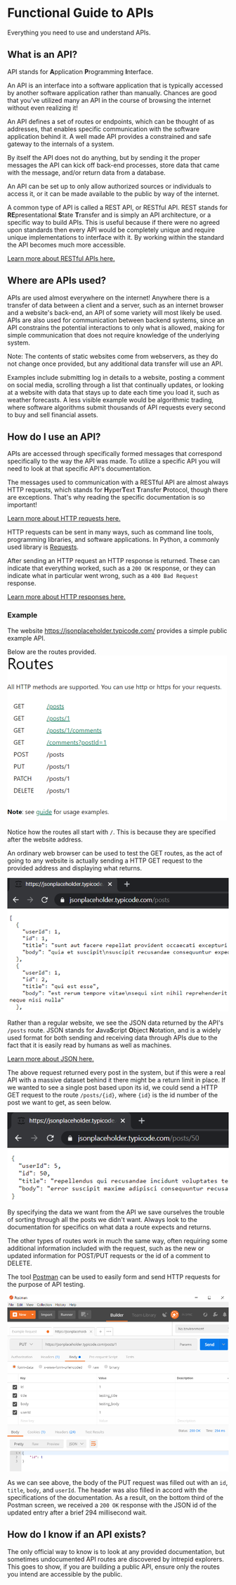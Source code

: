# Functional Guide to APIs
Everything you need to use and understand APIs.

## What is an API?
API stands for **A**pplication **P**rogramming **I**nterface.

An API is an interface into a software application that is typically accessed by another software application rather than manually. Chances are good that you've utilized many an API in the course of browsing the internet without even realizing it!

An API defines a set of routes or endpoints, which can be thought of as addresses, that enables specific communication with the software application behind it. A well made API provides a constrained and safe gateway to the internals of a system.

By itself the API does not do anything, but by sending it the proper messages the API can kick off back-end processes, store data that came with the message, and/or return data from a database.

An API can be set up to only allow authorized sources or individuals to access it, or it can be made available to the public by way of the internet.

A common type of API is called a REST API, or RESTful API. REST stands for **RE**presentational **S**tate **T**ransfer and is simply an API architecture, or a specific way to build APIs. This is useful because if there were no agreed upon standards then every API would be completely unique and require unique implementations to interface with it. By working within the standard the API becomes much more accessible.

[Learn more about RESTful APIs here.](https://developer.mozilla.org/en-US/docs/Glossary/REST)

## Where are APIs used?
APIs are used almost everywhere on the internet! Anywhere there is a transfer of data between a client and a server, such as an internet browser and a website's back-end, an API of some variety will most likely be used. APIs are also used for communication between backend systems, since an API constrains the potential interactions to only what is allowed, making for simple communication that does not require knowledge of the underlying system.

Note: The contents of static websites come from webservers, as they do not change once provided, but any additional data transfer will use an API.

Examples include submitting log in details to a website, posting a comment on social media, scrolling through a list that continually updates, or looking at a website with data that stays up to date each time you load it, such as weather forecasts. A less visible example would be algorithmic trading, where software algorithms submit thousands of API requests every second to buy and sell financial assets.

## How do I use an API?
APIs are accessed through specifically formed messages that correspond specifically to the way the API was made. To utilize a specific API you will need to look at that specific API's documentation.

The messages used to communication with a RESTful API are almost always HTTP requests, which stands for **H**yper**T**ext **T**ransfer **P**rotocol, though there are exceptions. That's why reading the specific documentation is so important!

[Learn more about HTTP requests here.](https://developer.mozilla.org/en-US/docs/Web/HTTP/Methods)

HTTP requests can be sent in many ways, such as command line tools, programming libraries, and software applications. In Python, a commonly used library is [Requests](https://requests.readthedocs.io/en/master/).



After sending an HTTP request an HTTP response is returned. These can indicate that everything worked, such as a `200 OK` response, or they can indicate what in particular went wrong, such as a `400 Bad Request` response.

[Learn more about HTTP responses here.](https://developer.mozilla.org/en-US/docs/Web/HTTP/Status)

### Example

The website https://jsonplaceholder.typicode.com/ provides a simple public example API.

Below are the routes provided.
![example_routes](img/endpoints.PNG)

Notice how the routes all start with `/`. This is because they are specified after the website address.

An ordinary web browser can be used to test the GET routes, as the act of going to any website is actually sending a HTTP GET request to the provided address and displaying what returns.

![browser_example](img/browser_example.PNG)

Rather than a regular website, we see the JSON data returned by the API's `/posts` route. JSON stands for **J**ava**S**cript **O**bject **N**otation, and is a widely used format for both sending and receiving data through APIs due to the fact that it is easily read by humans as well as machines.

[Learn more about JSON here.](https://developer.mozilla.org/en-US/docs/Learn/JavaScript/Objects/JSON)

The above request returned every post in the system, but if this were a real API with a massive dataset behind it there might be a return limit in place. If we wanted to see a single post based upon its id, we could send a HTTP GET request to the route `/posts/{id}`, where `{id}` is the id number of the post we want to get, as seen below.

![browser_id_example](img/browser_id_example.PNG)

By specifying the data we want from the API we save ourselves the trouble of sorting through all the posts we didn't want. Always look to the documentation for specifics on what data a route expects and returns.

The other types of routes work in much the same way, often requiring some additional information included with the request, such as the new or updated information for POST/PUT requests or the id of a comment to DELETE.

The tool [Postman](https://www.postman.com/) can be used to easily form and send HTTP requests for the purpose of API testing.

![postman](img/postman.PNG)

As we can see above, the body of the PUT request was filled out with an `id`, `title`, `body`, and `userId`. The header was also filled in accord with the specifications of the documentation. As a result, on the bottom third of the Postman screen, we received a `200 OK` response with the JSON id of the updated entry after a brief 294 millisecond wait.

## How do I know if an API exists?

The only official way to know is to look at any provided documentation, but sometimes undocumented API routes are discovered by intrepid explorers. This goes to show, if you are building a public API, ensure only the routes you intend are accessible by the public.